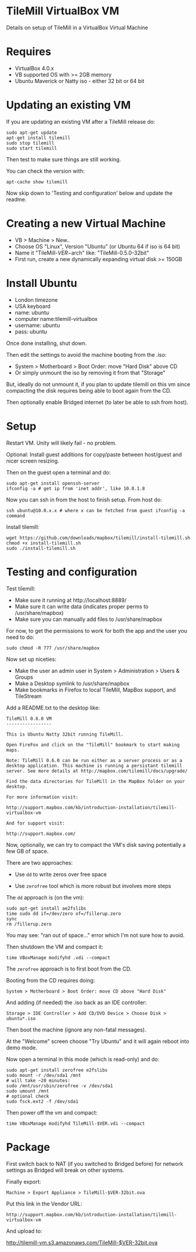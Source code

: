 # TileMill VirtualBox VM

Details on setup of TileMill in a VirtualBox Virtual Machine


# Requires

 * VirtualBox 4.0.x
 * VB supported OS with >= 2GB memory
 * Ubuntu Maverick or Natty iso - either 32 bit or 64 bit

# Updating an existing VM

If you are updating an existing VM after a TileMill release do:

    sudo apt-get update
    apt-get install tilemill
    sudo stop tilemill
    sudo start tilemill

Then test to make sure things are still working.

You can check the version with:

    apt-cache show tilemill

Now skip down to 'Testing and configuration' below and update the readme.


# Creating a new Virtual Machine

 * VB > Machine > New..
 * Choose OS "Linux", Version "Ubuntu" (or Ubuntu 64 if iso is 64 bit)
 * Name it "TileMill-$VER-$arch" like: "TileMill-0.5.0-32bit"
 * First run, create a new dynamically expanding virtual disk >=  150GB


# Install Ubuntu

 * London timezone
 * USA keyboard
 * name: ubuntu
 * computer name:tilemill-virtualbox
 * username: ubuntu
 * pass: ubuntu

Once done installing, shut down.

Then edit the settings to avoid the machine booting from the .iso:

 * System > Motherboard > Boot Order: move "Hard Disk" above CD
 * Or simply unmount the iso by removing it from that "Storage"
 
But, ideally do not unmount it, if you plan to update tilemill on this vm
since compacting the disk requires being able to boot again from the CD.

Then optionally enable Bridged internet (to later be able to ssh from host).


# Setup

Restart VM. Unity will likely fail - no problem.

Optional: Install guest additions for copy/paste between
host/guest and nicer screen resizing.

Then on the guest open a terminal and do:

    sudo apt-get install openssh-server
    ifconfig -a # get ip from 'inet addr', like 10.0.1.8

Now you can ssh in from the host to finish setup. From host do:

    ssh ubuntu@10.0.x.x # where x can be fetched from guest ifconfig -a command

Install tilemill:

    wget https://github.com/downloads/mapbox/tilemill/install-tilemill.sh
    chmod +x install-tilemill.sh
    sudo ./install-tilemill.sh


# Testing and configuration

Test tilemill:
  
  * Make sure it running at http://localhost:8889/
  * Make sure it can write data (indicates proper perms to /usr/share/mapbox)
  * Make sure you can manually add files to /usr/share/mapbox
  
For now, to get the permissions to work for both the app and the user you need to do:

    sudo chmod -R 777 /usr/share/mapbox

  
Now set up niceties:

  * Make the user an admin user in System > Administration > Users & Groups
  * Make a Desktop symlink to /usr/share/mapbox
  * Make bookmarks in Firefox to local TileMill, MapBox support, and TileStream


Add a README.txt to the desktop like:

    TileMill 0.6.0 VM
    -----------------
    
    This is Ubuntu Natty 32bit running TileMill.
    
    Open FireFox and click on the "TileMill" bookmark to start making maps.
    
    Note: TileMill 0.6.0 can be run either as a server process or as a
    desktop application. This machine is running a persistant tilemill
    server. See more details at http://mapbox.com/tilemill/docs/upgrade/
    
    Find the data directories for TileMill in the MapBox folder on your desktop.
    
    For more information visit:
    
    http://support.mapbox.com/kb/introduction-installation/tilemill-virtualbox-vm
    
    And for support visit:
    
    http://support.mapbox.com/    

Now, optionally, we can try to compact the VM's disk saving potentially a few GB of space.

There are two approaches:

 * Use `dd` to write zeros over free space

 * Use `zerofree` tool which is more robust but involves more steps

The `dd` approach is (on the vm):

    sudo apt-get install ae2fslibs
    time sudo dd if=/dev/zero of=/fillerup.zero
    sync
    rm /fillerup.zero

You may see: "ran out of space..." error which I'm not sure how to avoid.

Then shutdown the VM and compact it:

    time VBoxManage modifyhd .vdi --compact

The `zerofree` approach is to first boot from the CD.

Booting from the CD requires doing:

    System > Motherboard > Boot Order: move CD above "Hard Disk"

And adding (if needed) the .iso back as an IDE controller:

    Storage > IDE Controller > Add CD/DVD Device > Choose Disk > ubuntu*.iso

Then boot the machine (ignore any non-fatal messages).

At the "Welcome" screen choose "Try Ubuntu" and it will again reboot into demo mode.

Now open a terminal in this mode (which is read-only) and do:

    sudo apt-get install zerofree e2fslibs
    sudo mount -r /dev/sda1 /mnt
    # will take ~20 minutes:
    sudo /mnt/usr/sbin/zerofree -v /dev/sda1
    sudo umount /mnt
    # optional check
    sudo fsck.ext2 -f /dev/sda1

Then power off the vm and compact:

    time VBoxManage modifyhd TileMill-$VER.vdi --compact


# Package

First switch back to NAT (if you switched to Bridged before) for network settings
as Bridged will break on other systems.

Finally export:

    Machine > Export Appliance > TileMill-$VER-32bit.ova

Put this link in the Vendor URL:

    http://support.mapbox.com/kb/introduction-installation/tilemill-virtualbox-vm

And upload to:

 http://tilemill-vm.s3.amazonaws.com/TileMill-$VER-32bit.ova